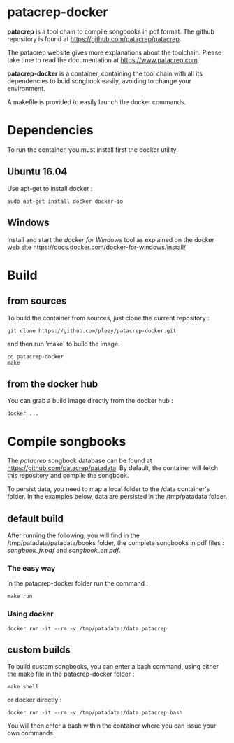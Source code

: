 # patacrep-docker
**patacrep** is a tool chain to compile songbooks in pdf format.
The github repository is found at https://github.com/patacrep/patacrep.

The patacrep website gives more explanations about the toolchain. Please take time to read the documentation at https://www.patacrep.com.

**patacrep-docker** is a container, containing the tool chain with all its dependencies to buid songbook easily, avoiding to change your environment.

A makefile is provided to easily launch the docker commands.

# Dependencies

To run the container, you must install first the docker utility.

## Ubuntu 16.04

Use apt-get to install docker :
```
sudo apt-get install docker docker-io
```

## Windows

Install and start the *docker for Windows* tool as explained on the docker web site https://docs.docker.com/docker-for-windows/install/

# Build

## from sources
To build the container from sources, just clone the current repository :
```
git clone https://github.com/plezy/patacrep-docker.git
```
and then run 'make' to build the image.
```
cd patacrep-docker
make
```

## from the docker hub
You can grab a build image directly from the docker hub :
```
docker ...
```

# Compile songbooks

The *patacrep* songbook database can be found at https://github.com/patacrep/patadata. By default, the container will fetch this repository and compile the songbook. 

To persist data, you need to map a local folder to the /data container's folder.
In the examples below, data are persisted in the /tmp/patadata folder.

## default build

After running the following, you will find in the /tmp/patadata/patadata/books folder, the complete songbooks in pdf files : *songbook_fr.pdf* and *songbook_en.pdf*.
### The easy way

in the patacrep-docker folder run the command :
```
make run
```

### Using docker
```
docker run -it --rm -v /tmp/patadata:/data patacrep
```

## custom builds

To build custom songbooks, you can enter a bash command, using either the make file in the patacrep-docker folder :
```
make shell
```

or docker directly :
```
docker run -it --rm -v /tmp/patadata:/data patacrep bash
```

You will then enter a bash within the container where you can issue your own commands.
